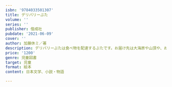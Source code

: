 ```yaml
---
isbn: '9784033501307'
title: デリバリーぶた
volume: ''
series: ''
publisher: 偕成社
pubdate: '2021-06-09'
cover: ''
author: 加藤休ミ／著
description: デリバリーぶたは食べ物を配達するぶたです。お届け先は大海原や山頂や、お城や宇宙でも大丈夫。さあ皆さん、おまちどおさま！
price: '1200'
genre: 児童図書
target: 児童
format: 絵本
content: 日本文学、小説・物語

---
```

